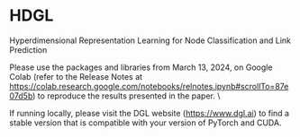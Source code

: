 # HDGL
Hyperdimensional Representation Learning for Node Classification and Link Prediction

Please use the packages and libraries from March 13, 2024, on Google Colab (refer to the Release Notes at https://colab.research.google.com/notebooks/relnotes.ipynb#scrollTo=87e07d5b) to reproduce the results presented in the paper. \\

If running locally, please visit the DGL website (https://www.dgl.ai) to find a stable version that is compatible with your version of PyTorch and CUDA.
